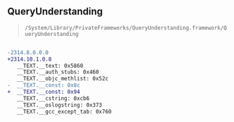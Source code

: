 ## QueryUnderstanding

> `/System/Library/PrivateFrameworks/QueryUnderstanding.framework/QueryUnderstanding`

```diff

-2314.8.0.0.0
+2314.10.1.0.8
   __TEXT.__text: 0x5860
   __TEXT.__auth_stubs: 0x460
   __TEXT.__objc_methlist: 0x52c
-  __TEXT.__const: 0x8c
+  __TEXT.__const: 0x94
   __TEXT.__cstring: 0xcb6
   __TEXT.__oslogstring: 0x373
   __TEXT.__gcc_except_tab: 0x760

```
